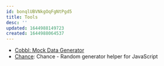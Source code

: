 ```yaml
---
id: bonqlUBVNkgOqFgNtPgd5
title: Tools
desc: ''
updated: 1644988149723
created: 1644988064537
---
```


- [Cobbl: Mock Data Generator](https://cobbl.io/)
- [Chance](https://github.com/chancejs/chancejs): Chance - Random generator helper for JavaScript
